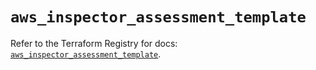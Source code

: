 # `aws_inspector_assessment_template`

Refer to the Terraform Registry for docs: [`aws_inspector_assessment_template`](https://registry.terraform.io/providers/hashicorp/aws/3.76.1/docs/resources/inspector_assessment_template).
